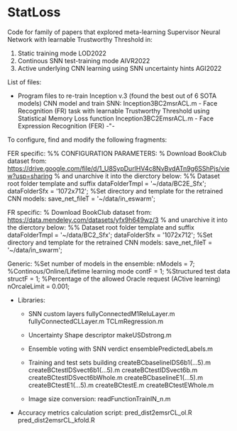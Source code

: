 # StatLoss
Code for family of papers that explored meta-learning Supervisor Neural Network with learnable Trustworthy Threshold in:
1. Static training mode LOD2022
2. Continous SNN test-training mode AIVR2022
3. Active underlying CNN learning using SNN uncertainty hints AGI2022

List of files:

 - Program files to re-train Inception v.3 (found the best out of 6 SOTA models) CNN model and train SNN:
Inception3BC2msrACL.m - Face Recognition (FR) task with learnable Trustworthy Threshold using Statistical Memory Loss function
Inception3BC2EmsrACL.m - Face Expression Recognition (FER) -"-

To configure, find and modify the following fragments:

FER specific:
  %% CONFIGURATION PARAMETERS:
  % Download BookClub dataset from: https://drive.google.com/file/d/1_U8SypDurlHV4c8NvBvdATn9g6SShPjs/view?usp=sharing
  % and unarchive it into the dierctory below:
  %% Dataset root folder template and suffix
dataFolderTmpl = '~/data/BC2E_Sfx';
dataFolderSfx = '1072x712';
  %Set directory and template for the retrained CNN models:
save_net_fileT = '~/data/in_eswarm';

FR specific:
  % Download BookClub dataset from: https://data.mendeley.com/datasets/yfx9h649wz/3
  % and unarchive it into the dierctory below:
  %% Dataset root folder template and suffix
dataFolderTmpl = '~/data/BC2_Sfx';
dataFolderSfx = '1072x712';
  %Set directory and template for the retrained CNN models:
save_net_fileT = '~/data/in_swarm';
  
Generic:
  %Set number of models in the ensemble:
nModels = 7;
  %Continous/Online/Lifetime learning mode 
contF = 1;
  %Structured test data
structF = 1;
  %Percentage of the allowed Oracle request (ACtive learning)
nOrcaleLimit = 0.001;

 - Libraries:
   * SNN custom layers
fullyConnectedM1ReluLayer.m
fullyConnectedCLLayer.m
TCLmRegression.m

   * Uncertainty Shape descriptor
makeUSDstrong.m

   * Ensemble voting with SNN verdict
ensemblePredictedLabels.m
   
   * Training and test sets building
createBCbaselineIDS6b1(...5).m
createBCtestIDSvect6b1(...5).m
createBCtestIDSvect6b.m
createBCtestIDSvect6bWhole.m
createBCbaselineE1(...5).m
createBCtestE1(...5).m
createBCtestE.m
createBCtestEWhole.m

   * Image size conversion:
readFunctionTrainIN_n.m

 - Accuracy metrics calculation script:
pred_dist2emsrCL_ol.R
pred_dist2emsrCL_kfold.R
